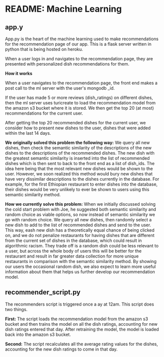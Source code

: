 # README: Machine Learning 

## app.y

App.py is the heart of the machine learning used to make recommendations for the recommendation page of our app. This is a flask server written in python that is being hosted on heroku. 

When a user logs in and navigates to the recommendation page, they are presented with personalized dish recommendations for them. 

**How it works**

When a user navigates to the recommendation page, the front end makes a post call to the ml server with the user's mongodb _id. 

If the user has made 5 or more reviews (dish_ratings) on different dishes, then the ml server uses turicreate to load the recommendation model from the amazon s3 bucket where it is stored. We then get the top 20 (at most) recommendations for the current user. 

After getting the top 20 recommended dishes for the current user, we consider how to present new dishes to the user, dishes that were added within the last 14 days. 

**We originally solved this problem the following way:** We query all new dishes, then check the semantic similarity of the descriptions of the new dishes to the descriptions of the recommended dishes. The new dish with the greatest semantic similarity is inserted into the list of recommended dishes which is then sent to back to the front end as a list of dish_ids. The idea here being that the most relevant new dishes would be shown to the user. However, we soon realized this method would bury new dishes that have very dissimilar descriptions to the dishes currently in the database. For example, for the first Ethiopian restaurant to enter dishes into the database, their dishes would be very unlikely to ever be shown to users using this semantic similarity method. 

**How we currently solve this problem:** When we initially discussed solving the cold start problem with Joe, he suggested both semantic similarity and random choice as viable options, so now instead of semantic similarity we go with random choice. We query all new dishes, then randomly select a new dish to add to the list of recommended dishes and send to the user. This way, eash new dish has a theoretically equal chance of being clicked on, and we do not penalize restaurants for having dishes that are different from the current set of dishes in the database, which could result in algorithmic racism. They trade off is a random dish could be less relevant to a user, but across the whole body of users this will be better for the restaurant and result in far greater data collection for more unique restaurants in comparison with the semantic similarity method. By showing our users the occasional random dish, we also expect to learn more useful information about them that helps us further develop our recommendation model.


## recommender_script.py


The recommenders script is triggered once a ay at 12am. This script does two things.

**First:** The script loads the recommendation model from the amazon s3 bucket and then trains the model on all the dish ratings, accounting for new dish ratings entered that day. After retraining the model, the model is loaded back into the amazon s3 bucket. 

**Second:** The script recalculates all the average rating values for the dishes, accounting for the new dish ratings to come in that day.
